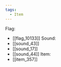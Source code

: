 ```yaml
---
tags:
  - Item
---
```

Flag:
- [[flag_10133]]
Sound:
- [[sound_43]]
- [[sound_17]]
- [[sound_44]]
Item:
- [[item_357]]
